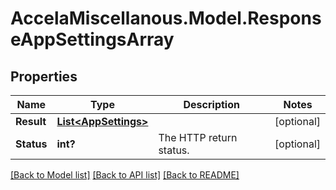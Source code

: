 # AccelaMiscellanous.Model.ResponseAppSettingsArray
## Properties

Name | Type | Description | Notes
------------ | ------------- | ------------- | -------------
**Result** | [**List&lt;AppSettings&gt;**](AppSettings.md) |  | [optional] 
**Status** | **int?** | The HTTP return status. | [optional] 

[[Back to Model list]](../README.md#documentation-for-models) [[Back to API list]](../README.md#documentation-for-api-endpoints) [[Back to README]](../README.md)

